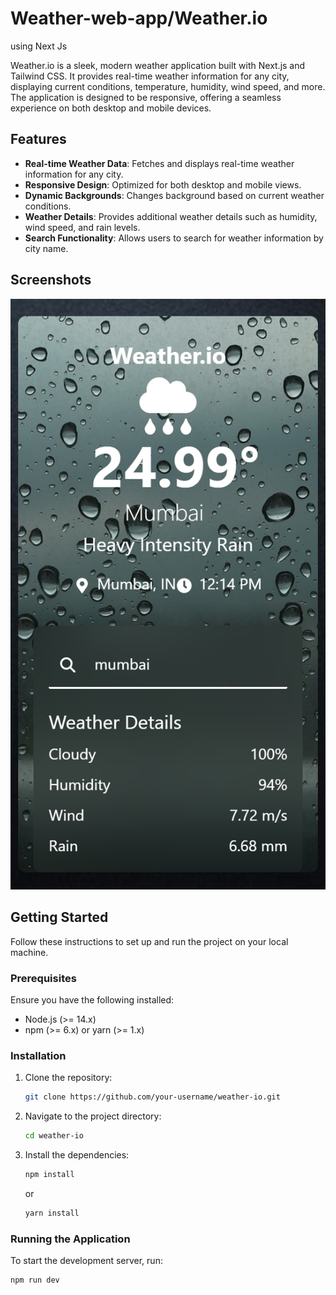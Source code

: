 # Weather-web-app/Weather.io

using Next Js

Weather.io is a sleek, modern weather application built with Next.js and Tailwind CSS. It provides real-time weather information for any city, displaying current conditions, temperature, humidity, wind speed, and more. The application is designed to be responsive, offering a seamless experience on both desktop and mobile devices.

## Features

- **Real-time Weather Data**: Fetches and displays real-time weather information for any city.
- **Responsive Design**: Optimized for both desktop and mobile views.
- **Dynamic Backgrounds**: Changes background based on current weather conditions.
- **Weather Details**: Provides additional weather details such as humidity, wind speed, and rain levels.
- **Search Functionality**: Allows users to search for weather information by city name.


## Screenshots

![Weather.io](output.png.png)

## Getting Started

Follow these instructions to set up and run the project on your local machine.

### Prerequisites

Ensure you have the following installed:

- Node.js (>= 14.x)
- npm (>= 6.x) or yarn (>= 1.x)

### Installation

1. Clone the repository:

    ```sh
    git clone https://github.com/your-username/weather-io.git
    ```

2. Navigate to the project directory:

    ```sh
    cd weather-io
    ```

3. Install the dependencies:

    ```sh
    npm install
    ```

    or

    ```sh
    yarn install
    ```

### Running the Application

To start the development server, run:

```sh
npm run dev
